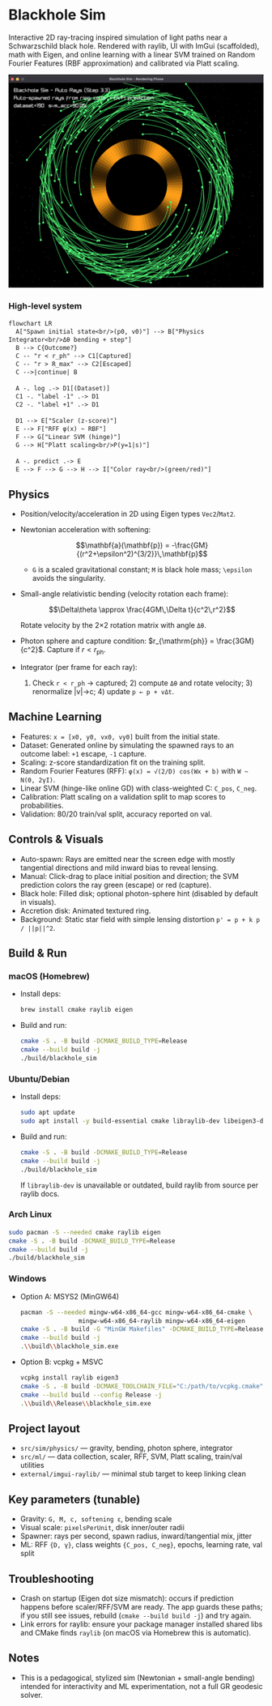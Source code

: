 # Blackhole Sim

Interactive 2D ray-tracing inspired simulation of light paths near a Schwarzschild black hole. Rendered with raylib, UI with ImGui (scaffolded), math with Eigen, and online learning with a linear SVM trained on Random Fourier Features (RBF approximation) and calibrated via Platt scaling.

![Demo](img/demo.png)

### High-level system

```mermaid
flowchart LR
  A["Spawn initial state<br/>(p0, v0)"] --> B["Physics Integrator<br/>Δθ bending + step"]
  B --> C{Outcome?}
  C -- "r < r_ph" --> C1[Captured]
  C -- "r > R_max" --> C2[Escaped]
  C -->|continue| B

  A -. log .-> D1[(Dataset)]
  C1 -. "label -1" .-> D1
  C2 -. "label +1" .-> D1

  D1 --> E["Scaler (z-score)"]
  E --> F["RFF φ(x) ~ RBF"]
  F --> G["Linear SVM (hinge)"]
  G --> H["Platt scaling<br/>P(y=1|s)"]

  A -. predict .-> E
  E --> F --> G --> H --> I["Color ray<br/>(green/red)"]
```

## Physics

- Position/velocity/acceleration in 2D using Eigen types `Vec2`/`Mat2`.

- Newtonian acceleration with softening:

  $$\mathbf{a}(\mathbf{p}) = -\frac{GM}{(r^2+\epsilon^2)^{3/2}}\,\mathbf{p}$$

  - `G` is a scaled gravitational constant; `M` is black hole mass; `\epsilon` avoids the singularity.

- Small-angle relativistic bending (velocity rotation each frame):

  $$\Delta\theta \approx \frac{4GM\,\Delta t}{c^2\,r^2}$$

  Rotate velocity by the 2×2 rotation matrix with angle `Δθ`.

- Photon sphere and capture condition: $r_{\mathrm{ph}} = \frac{3GM}{c^2}$. Capture if $r < r_{\mathrm{ph}}$.

- Integrator (per frame for each ray):
  1) Check `r < r_ph` → captured; 2) compute `Δθ` and rotate velocity; 3) renormalize |v|→c; 4) update `p ← p + vΔt`.

## Machine Learning

- Features: `x = [x0, y0, vx0, vy0]` built from the initial state.
- Dataset: Generated online by simulating the spawned rays to an outcome label: `+1` escape, `-1` capture.
- Scaling: z-score standardization fit on the training split.
- Random Fourier Features (RFF): `φ(x) = √(2/D) cos(Wx + b)` with `W ~ N(0, 2γI)`.
- Linear SVM (hinge-like online GD) with class-weighted C: `C_pos`, `C_neg`.
- Calibration: Platt scaling on a validation split to map scores to probabilities.
- Validation: 80/20 train/val split, accuracy reported on val.

## Controls & Visuals

- Auto-spawn: Rays are emitted near the screen edge with mostly tangential directions and mild inward bias to reveal lensing.
- Manual: Click-drag to place initial position and direction; the SVM prediction colors the ray green (escape) or red (capture).
- Black hole: Filled disk; optional photon-sphere hint (disabled by default in visuals).
- Accretion disk: Animated textured ring.
- Background: Static star field with simple lensing distortion `p' = p + k p / ||p||^2`.

## Build & Run

### macOS (Homebrew)
- Install deps:
  ```bash
  brew install cmake raylib eigen
  ```
- Build and run:
  ```bash
  cmake -S . -B build -DCMAKE_BUILD_TYPE=Release
  cmake --build build -j
  ./build/blackhole_sim
  ```

### Ubuntu/Debian
- Install deps:
  ```bash
  sudo apt update
  sudo apt install -y build-essential cmake libraylib-dev libeigen3-dev
  ```
- Build and run:
  ```bash
  cmake -S . -B build -DCMAKE_BUILD_TYPE=Release
  cmake --build build -j
  ./build/blackhole_sim
  ```
  If `libraylib-dev` is unavailable or outdated, build raylib from source per raylib docs.

### Arch Linux
```bash
sudo pacman -S --needed cmake raylib eigen
cmake -S . -B build -DCMAKE_BUILD_TYPE=Release
cmake --build build -j
./build/blackhole_sim
```

### Windows
- Option A: MSYS2 (MinGW64)
  ```bash
  pacman -S --needed mingw-w64-x86_64-gcc mingw-w64-x86_64-cmake \
                  mingw-w64-x86_64-raylib mingw-w64-x86_64-eigen
  cmake -S . -B build -G "MinGW Makefiles" -DCMAKE_BUILD_TYPE=Release
  cmake --build build -j
  .\\build\\blackhole_sim.exe
  ```
- Option B: vcpkg + MSVC
  ```bash
  vcpkg install raylib eigen3
  cmake -S . -B build -DCMAKE_TOOLCHAIN_FILE="C:/path/to/vcpkg.cmake" -DCMAKE_BUILD_TYPE=Release
  cmake --build build --config Release -j
  .\\build\\Release\\blackhole_sim.exe
  ```

## Project layout

- `src/sim/physics/` — gravity, bending, photon sphere, integrator
- `src/ml/` — data collection, scaler, RFF, SVM, Platt scaling, train/val utilities
- `external/imgui-raylib/` — minimal stub target to keep linking clean

## Key parameters (tunable)

- Gravity: `G, M, c, softening ε`, bending scale
- Visual scale: `pixelsPerUnit`, disk inner/outer radii
- Spawner: rays per second, spawn radius, inward/tangential mix, jitter
- ML: RFF `{D, γ}`, class weights `{C_pos, C_neg}`, epochs, learning rate, val split

## Troubleshooting

- Crash on startup (Eigen dot size mismatch): occurs if prediction happens before scaler/RFF/SVM are ready. The app guards these paths; if you still see issues, rebuild (`cmake --build build -j`) and try again.
- Link errors for raylib: ensure your package manager installed shared libs and CMake finds `raylib` (on macOS via Homebrew this is automatic).

## Notes

- This is a pedagogical, stylized sim (Newtonian + small-angle bending) intended for interactivity and ML experimentation, not a full GR geodesic solver.


